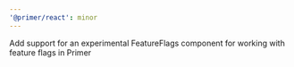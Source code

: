 ```yaml
---
'@primer/react': minor
---
```


Add support for an experimental FeatureFlags component for working with feature flags in Primer
